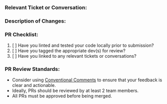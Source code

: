 ### Relevant Ticket or Conversation:

### Description of Changes:

### PR Checklist:

1. [ ] Have you linted and tested your code locally prior to submission?
2. [ ] Have you tagged the appropriate dev(s) for review?
3. [ ] Have you linked to any relevant tickets or conversations?

### PR Review Standards: 
- Consider using [Conventional Comments](https://conventionalcomments.org/) to ensure that your feedback is clear and actionable.
- Ideally, PRs should be reviewed by at least 2 team members.
- All PRs must be approved before being merged.

